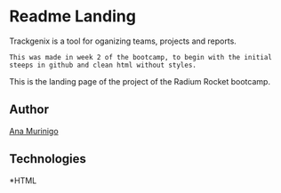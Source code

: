 # Readme Landing
Trackgenix is a tool for oganizing teams, projects and reports.
```
This was made in week 2 of the bootcamp, to begin with the initial steeps in github and clean html without styles.
```
This is the landing page of the project of the Radium Rocket bootcamp.
## Author
[Ana Murinigo](https://github.com/AnaMurinigo)
## Technologies
*HTML